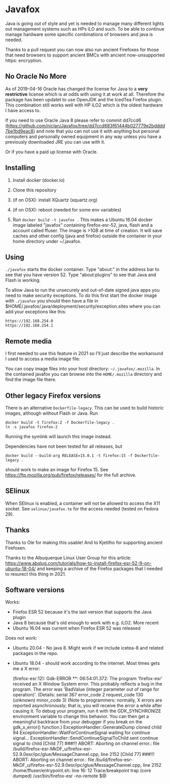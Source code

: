 # Javafox

Java is going out of style and yet is needed to manage many different lights out management systems such as HPs iLO and such.  To be able to continue manage hardware some specific combinations of browsers and java is needed.

Thanks to a pull request you can now also run ancient Firefoxes for those that need browsers to support ancient BMCs with ancient now-unsupported https: encryption.

## No Oracle No More

As of 2019-04-16 Oracle has changed the license for Java to a **very restrictive** license which is at odds with using it at work at all.  Therefore the package has been updatet to use OpenJDK and the IcedTea Firefox plugin.  This combination still works well with HP iLO2 which is the oldest hardware I have access to.

If you need to use Oracle Java 8 please refer to commit dd7ccd6 (https://github.com/niclan/Javafox/tree/dd7ccd683f61444b027779e2bdddd7be1bd9eac8) and note that you can not use it with anything but personal computers and personally owned equipment in any way unless you have a previously downloaded JRE you can use with it.

Or if you have a paid up license with Oracle.

## Installing

1. Install docker (docker.io)

2. Clone this repository

3. (if on OSX): install XQuartz (xquartz.org)

4. (if on OSX): reboot (needed for some env variables)

5. Run ```docker build -t javafox .```  This makes a Ubuntu 16.04 docker image labeled "javafox" containing firefox-esr-52, java, flash and a account called ffuser.  The image is >1GB at time of creation. It will save caches and other config (java and firefox) outside the container in your home directory under ~/.javafox.

## Using

```./javafox``` starts the docker container. Type "about:" in the address bar to see that you have version 52.  Type "about:plugins" to see that Java and Flash is working.

To allow Java to run the unsecurely and out-of-date signed java apps you need to make security exceptions. To do this first start the docker image with ```./javafox``` you should then have a file in $HOME/.javafox/.java/deployment/security/exception.sites where you can add your exceptions like this:

```
https://192.168.254.0
https://192.168.254.1
```

## Remote media

I first needed to use this feature in 2021 so I'll just describe the workaround I used to access a media image file:

You can copy image files into your host directory: `~/.javafox/.mozilla`.  In the contained javafox you can browse into the `HOME/.mozilla` directory and find the image file there.

## Other legacy Firefox versions

There is an alternative `Dockerfile-legacy`.  This can be used to build historic images, although without Flash or Java.  Run

```
docker build -t firefox:2 -f Dockerfile-legacy .
ln -s javafox firefox-2
```

Running the symlink will launch this image instead.

Dependencies have not been tested for all releases, but
```
docker build --build-arg RELEASE=15.0.1 -t firefox:15 -f Dockerfile-legacy .
```
should work to make an image for Firefox 15.  See
<https://ftp.mozilla.org/pub/firefox/releases/> for the full archive.

## SElinux

When SElinux is enabled, a container will not be allowed to access the X11 socket.  See `selinux/javafox.te` for the access needed (tested on Fedora 29).

## Thanks

Thanks to Ole for making this usable! And to Kjetilho for supporting ancient Firefoxen.

Thanks to the Albuquerque Linux User Group for this article: https://www.abqlug.com/tutorials/how-to-install-firefox-esr-52-9-on-ubuntu-18-04/ and keeping a archive of the Firefox packages that I needed to resurect this thing in 2021.

## Software versions

Works:
- Firefox ESR 52 because it's the last version that supports the Java plugin
- Java 8 because that's old enough to work with e.g. iLO2.  More recent 
- Ubuntu 16.04 was current when Firefox ESR 52 was released

Does not work:
- Ubuntu 20.04 - No java 8.  Might work if we include icetea-8 and related packages in the repo.
- Ubuntu 18.04 - should work according to the internet.  Most times gets me a X error:

  (firefox-esr:12): Gdk-ERROR **: 06:54:01.372: The program 'firefox-esr' received an X Window System error.
  This probably reflects a bug in the program.
  The error was 'BadValue (integer parameter out of range for operation)'.
    (Details: serial 367 error_code 2 request_code 130 (unknown) minor_code 3)
    (Note to programmers: normally, X errors are reported asynchronously;
     that is, you will receive the error a while after causing it.
     To debug your program, run it with the GDK_SYNCHRONIZE environment
     variable to change this behavior. You can then get a meaningful
     backtrace from your debugger if you break on the gdk_x_error() function.)
  ExceptionHandler::GenerateDump cloned child 94
  ExceptionHandler::WaitForContinueSignal waiting for continue signal...
  ExceptionHandler::SendContinueSignalToChild sent continue signal to child
  [Child 77] ###!!! ABORT: Aborting on channel error.: file /build/firefox-esr-MkDF_u/firefox-esr-52.9.0esr/ipc/glue/MessageChannel.cpp, line 2152
  [Child 77] ###!!! ABORT: Aborting on channel error.: file /build/firefox-esr-MkDF_u/firefox-esr-52.9.0esr/ipc/glue/MessageChannel.cpp, line 2152
  /home/ffuser/entrypoint.sh: line 16:    12 Trace/breakpoint trap   (core dumped) /usr/bin/firefox-esr -no-remote $@

